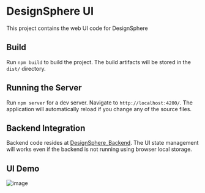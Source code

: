 # DesignSphere UI
 This project contains the web UI code for DesignSphere

## Build

Run `npm build` to build the project. The build artifacts will be stored in the `dist/` directory.


## Running the Server

Run `npm server` for a dev server. Navigate to `http://localhost:4200/`. The application will automatically reload if you change any of the source files.

## Backend Integration

Backend code resides at [DesignSphere_Backend](https://github.com/nmbr7/DesignSphere_Backend). The UI state management will works even if the backend is not running using browser local storage.

## UI Demo
![image](https://github.com/DesignPlain/PlainDashboard/assets/19748270/7a49f545-4d57-4274-966a-4edbad4d182f)

